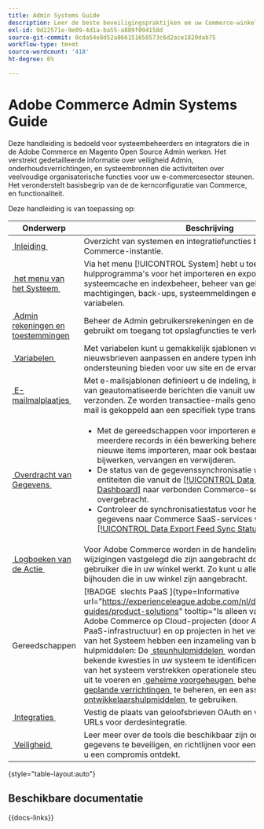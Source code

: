 ```yaml
---
title: Admin Systems Guide
description: Leer de beste beveiligingspraktijken om uw Commerce-winkel te beschermen en machtigingen te beheren. Ook leert u hoe u gegevens importeert en exporteert, integraties en extensies beheert en routinematig onderhoud uitvoert.
exl-id: 9d22571e-9e09-4d1a-ba55-a889f094158d
source-git-commit: 0cda54e8d52a866151658573c6d2ace1820dab75
workflow-type: tm+mt
source-wordcount: '418'
ht-degree: 6%

---
```


# Adobe Commerce Admin Systems Guide

Deze handleiding is bedoeld voor systeembeheerders en integrators die in de Adobe Commerce en Magento Open Source Admin werken. Het verstrekt gedetailleerde informatie over veiligheid Admin, onderhoudsverrichtingen, en systeembronnen die activiteiten over veelvoudige organisatorische functies voor uw e-commercesector steunen. Het veronderstelt basisbegrip van de de kernconfiguratie van Commerce, en functionaliteit.

Deze handleiding is van toepassing op:

| Onderwerp | Beschrijving |
| ------- | ----------- |
| [&#x200B; Inleiding &#x200B;](introduction.md) | Overzicht van systemen en integratiefuncties binnen een Commerce-instantie. |
| [&#x200B; het menu van het Systeem &#x200B;](system-menu.md) | Via het menu [!UICONTROL System] hebt u toegang tot hulpprogramma&#39;s voor het importeren en exporteren van gegevens, systeemcache en indexbeheer, beheer van gebruikersaccounts en machtigingen, back-ups, systeemmeldingen en aangepaste variabelen. |
| [&#x200B; Admin rekeningen en toestemmingen &#x200B;](permissions.md) | Beheer de Admin gebruikersrekeningen en de rollen die worden gebruikt om toegang tot opslagfuncties te verlenen. |
| [&#x200B; Variabelen &#x200B;](variables-predefined.md) | Met variabelen kunt u gemakkelijk sjablonen voor e-mail en nieuwsbrieven aanpassen en andere typen inhoud die ondersteuning bieden voor uw site en de ervaring van de klant. |
| [&#x200B; E-mailmalplaatjes &#x200B;](email-templates.md) | Met e-mailsjablonen definieert u de indeling, inhoud en opmaak van geautomatiseerde berichten die vanuit uw winkel worden verzonden. Ze worden transactiee-mails genoemd omdat elke e-mail is gekoppeld aan een specifiek type transactie of gebeurtenis. |
| [&#x200B; Overdracht van Gegevens &#x200B;](data-transfer.md) | <ul><li>Met de gereedschappen voor importeren en exporteren kunt u meerdere records in één bewerking beheren. U kunt niet alleen nieuwe items importeren, maar ook bestaande productsets bijwerken, vervangen en verwijderen.</li><li>De status van de gegevenssynchronisatie weergeven voor entiteiten die vanuit de [[!UICONTROL Data Management Dashboard]](data-dashboard.md) naar verbonden Commerce-services worden overgebracht.</li><li>Controleer de synchronisatiestatus voor het exporteren van gegevens naar Commerce SaaS-services vanaf de pagina [[!UICONTROL Data Export Feed Sync Status]](data-feed-sync-status.md) .</li></ul> |
| [&#x200B; Logboeken van de Actie &#x200B;](action-log.md) | Voor Adobe Commerce worden in de handelingenlogboeken alle wijzigingen vastgelegd die zijn aangebracht door een Admin-gebruiker die in uw winkel werkt. Zo kunt u alle wijzigingen bijhouden die in uw winkel zijn aangebracht. |
| Gereedschappen | [!BADGE &#x200B; slechts PaaS &#x200B;]{type=Informative url="https://experienceleague.adobe.com/nl/docs/commerce/user-guides/product-solutions" tooltip="Is alleen van toepassing op Adobe Commerce op Cloud-projecten (door Adobe beheerde PaaS-infrastructuur) en op projecten in het veld."} de beheerders van het Systeem hebben een inzameling van beschikbare hulpmiddelen: De [&#x200B; steunhulpmiddelen &#x200B;](support.md) worden ontworpen om bekende kwesties in uw systeem te identificeren. De hulpmiddelen van het systeem verstrekken operationele steun om routine [&#x200B; index &#x200B;](index-management.md) uit te voeren en [&#x200B; geheime voorgeheugen &#x200B;](cache-management.md) beheer, [&#x200B; file het systeem &#x200B;](backups.md), [&#x200B; geplande verrichtingen &#x200B;](data-scheduled-import-export.md) te beheren, en een assorment van [&#x200B; ontwikkelaarshulpmiddelen &#x200B;](developer-tools.md) te gebruiken. |
| [&#x200B; Integraties &#x200B;](integrations.md) | Vestig de plaats van geloofsbrieven OAuth en verstrek omleidings URLs voor derdesintegratie. |
| [&#x200B; Veiligheid &#x200B;](security.md) | Leer meer over de tools die beschikbaar zijn om uw winkel en gegevens te beveiligen, en richtlijnen voor een beveiligingsplan als u een compromis ontdekt. |

{style="table-layout:auto"}

## Beschikbare documentatie

{{docs-links}}
